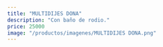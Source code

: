 ```yaml
---
title: "MULTIDIJES DONA"
description: "Con baño de rodio."
price: 25000
image: "/productos/imagenes/MULTIDIJES DONA.png"
---
```


